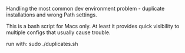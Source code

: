 Handling the most common dev environment problem - duplicate installations and wrong Path settings. 

This is a bash script for Macs only. At least it provides quick visibility to multiple configs that usually cause trouble. 

run with: 
sudo ./duplicates.sh
